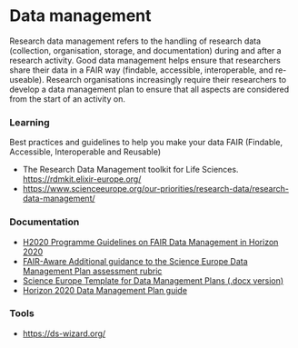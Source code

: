# Data management

Research data management refers to the handling of research data (collection, organisation, storage, and documentation) during and after a research activity. Good data management helps ensure that researchers share their data in a FAIR way (findable, accessible, interoperable, and re-useable). Research organisations increasingly require their researchers to develop a data management plan to ensure that all aspects are considered from the start of an activity on.


### Learning

Best practices and guidelines to help you make your data FAIR (Findable, Accessible, Interoperable and Reusable)

- The Research Data Management toolkit for Life Sciences. https://rdmkit.elixir-europe.org/
- https://www.scienceeurope.org/our-priorities/research-data/research-data-management/

### Documentation

- [H2020 Programme Guidelines on FAIR Data Management in Horizon 2020](https://ec.europa.eu/research/participants/data/ref/h2020/grants_manual/hi/oa_pilot/h2020-hi-oa-data-mgt_en.pdf)
- [FAIR-Aware Additional guidance to the Science Europe Data Management Plan assessment rubric](https://zenodo.org/records/6088215)
- [Science Europe Template for Data Management Plans (.docx version)](https://www.scienceeurope.org/media/411km040/se-rdm-template-3-researcher-guidance-for-data-management-plans.docx)
- [Horizon 2020 Data Management Plan guide](https://dmponline.dcc.ac.uk/template_export/1612436782.docx)
  
### Tools

- https://ds-wizard.org/

